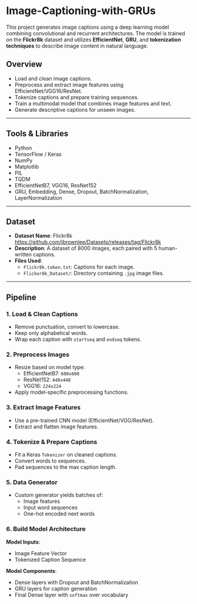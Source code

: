 # Image-Captioning-with-GRUs
This project generates image captions using a deep learning model combining convolutional and recurrent architectures. The model is trained on the **Flickr8k** dataset and utilizes **EfficientNet**, **GRU**, and **tokenization techniques** to describe image content in natural language.

##  Overview

- Load and clean image captions.
- Preprocess and extract image features using EfficientNet/VGG16/ResNet.
- Tokenize captions and prepare training sequences.
- Train a multimodal model that combines image features and text.
- Generate descriptive captions for unseen images.

---

##  Tools & Libraries

- Python
- TensorFlow / Keras
- NumPy
- Matplotlib
- PIL
- TQDM
- EfficientNetB7, VGG16, ResNet152
- GRU, Embedding, Dense, Dropout, BatchNormalization, LayerNormalization

---

##  Dataset

- **Dataset Name**: Flickr8k
  https://github.com/jbrownlee/Datasets/releases/tag/Flickr8k
- **Description**: A dataset of 8000 images, each paired with 5 human-written captions.
- **Files Used**:
  - `Flickr8k.token.txt`: Captions for each image.
  - `Flicker8k_Dataset/`: Directory containing `.jpg` image files.

---

##  Pipeline

###  1. Load & Clean Captions
- Remove punctuation, convert to lowercase.
- Keep only alphabetical words.
- Wrap each caption with `startseq` and `endseq` tokens.

###  2. Preprocess Images
- Resize based on model type:
  - EfficientNetB7: `600x600`
  - ResNet152: `448x448`
  - VGG16: `224x224`
- Apply model-specific preprocessing functions.

###  3. Extract Image Features
- Use a pre-trained CNN model (EfficientNet/VGG/ResNet).
- Extract and flatten image features.

###  4. Tokenize & Prepare Captions
- Fit a Keras `Tokenizer` on cleaned captions.
- Convert words to sequences.
- Pad sequences to the max caption length.

###  5. Data Generator
- Custom generator yields batches of:
  - Image features
  - Input word sequences
  - One-hot encoded next words

### 6. Build Model Architecture

**Model Inputs**:
- Image Feature Vector
- Tokenized Caption Sequence

**Model Components**:
- Dense layers with Dropout and BatchNormalization
- GRU layers for caption generation
- Final Dense layer with `softmax` over vocabulary

